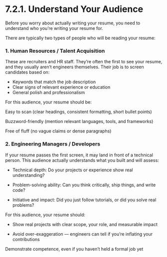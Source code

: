 # 7.2.1. Understand Your Audience

Before you worry about actually writing your resume, you need to understand who you’re writing your resume for.

There are typically two types of people who will be reading your resume:

### 1. Human Resources / Talent Acquisition

These are recruiters and HR staff. They’re often the first to see your resume, and they usually aren’t engineers themselves. Their job is to screen candidates based on:

- Keywords that match the job description
- Clear signs of relevant experience or education
- General polish and professionalism

For this audience, your resume should be:

Easy to scan (clear headings, consistent formatting, short bullet points)

Buzzword-friendly (mention relevant languages, tools, and frameworks)

Free of fluff (no vague claims or dense paragraphs)

### 2. Engineering Managers / Developers

If your resume passes the first screen, it may land in front of a technical person. This audience actually understands what you built and will assess:

- Technical depth: Do your projects or experience show real understanding?

- Problem-solving ability: Can you think critically, ship things, and write code?

- Initiative and impact: Did you just follow tutorials, or did you solve real problems?

For this audience, your resume should:

- Show real projects with clear scope, your role, and measurable impact

- Avoid over-exaggeration — engineers can tell if you’re inflating your contributions

Demonstrate competence, even if you haven’t held a formal job yet
